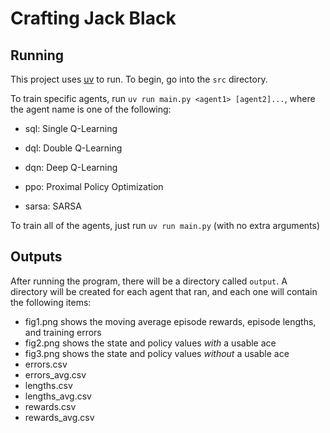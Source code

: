 # Crafting Jack Black

## Running

This project uses [uv](https://github.com/astral-sh/uv) to run. To begin, go into the `src` directory.

To train specific agents, run `uv run main.py <agent1> [agent2]...`, where the agent name is one of the following:

- sql: Single Q-Learning

- dql: Double Q-Learning

- dqn: Deep Q-Learning

- ppo: Proximal Policy Optimization

- sarsa: SARSA

To train all of the agents, just run `uv run main.py` (with no extra arguments)

## Outputs

After running the program, there will be a directory called `output`. A directory will be created for each agent that ran, and each one will contain the following items:

- fig1.png shows the moving average episode rewards, episode lengths, and training errors
- fig2.png shows the state and policy values *with* a usable ace
- fig3.png shows the state and policy values *without* a usable ace
- errors.csv
- errors_avg.csv
- lengths.csv
- lengths_avg.csv
- rewards.csv
- rewards_avg.csv
